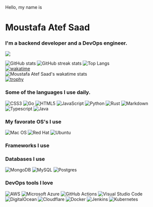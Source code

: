 <p>Hello, my name is</p>

# Moustafa Atef Saad
### I'm a backend developer and a DevOps engineer.

![](https://komarev.com/ghpvc/?username=MoustafaAtef74)

![GitHub stats](https://github-readme-stats.vercel.app/api?username=MoustafaAtef74&count_private=true&theme=radical)
![GitHub streak stats](https://github-readme-streak-stats.herokuapp.com/?user=MoustafaAtef74&theme=radical)
![Top Langs](https://github-readme-stats.vercel.app/api/top-langs/?username=MoustafaAtef74&layout=compact&count_private=true&langs_count=10&count_private=true&show_icons=true&theme=radical)
<br>
[![wakatime](https://wakatime.com/badge/user/d35128ad-2c73-486b-ac51-2d99ca9ee235.svg)](https://wakatime.com/@d35128ad-2c73-486b-ac51-2d99ca9ee235)
<br>
![Moustafa Atef Saad's wakatime stats](https://github-readme-stats.vercel.app/api/wakatime?username=joeriabbo&theme=radical)
<br>
[![trophy](https://github-profile-trophy.vercel.app/?username=MoustafaAtef74&theme=dracula)](https://github.com/ryo-ma/github-profile-trophy)


### Some of the languages I use daily.
![CSS3](https://img.shields.io/badge/css3-%231572B6.svg?style=for-the-badge&logo=css3&logoColor=white)
![Go](https://img.shields.io/badge/go-%2300ADD8.svg?style=for-the-badge&logo=go&logoColor=white)
![HTML5](https://img.shields.io/badge/html5-%23E34F26.svg?style=for-the-badge&logo=html5&logoColor=white)
![JavaScript](https://img.shields.io/badge/javascript-%23323330.svg?style=for-the-badge&logo=javascript&logoColor=%23F7DF1E)
![Python](https://img.shields.io/badge/python-3670A0?style=for-the-badge&logo=python&logoColor=ffdd54)
![Rust](https://img.shields.io/badge/rust-%23000000.svg?style=for-the-badge&logo=rust&logoColor=white)
![Markdown](https://img.shields.io/badge/markdown-%23000000.svg?style=for-the-badge&logo=markdown&logoColor=white)
![Typescript](https://img.shields.io/badge/TypeScript-007ACC?style=for-the-badge&logo=typescript&logoColor=white)
![Java](https://img.shields.io/badge/Java-ED8B00?style=for-the-badge&logo=java&logoColor=white)

### My favorate OS's I use
![Mac OS](https://img.shields.io/badge/mac%20os-000000?style=for-the-badge&logo=macos&logoColor=F0F0F0)
![Red Hat](https://img.shields.io/badge/Red%20Hat-EE0000?style=for-the-badge&logo=redhat&logoColor=white)
![Ubuntu](https://img.shields.io/badge/Ubuntu-E95420?style=for-the-badge&logo=ubuntu&logoColor=white)

### Frameworks I use 

### Databases I use
![MongoDB](https://img.shields.io/badge/mongoDB-003545?style=for-the-badge&logo=mongoDB&logoColor=white)
![MySQL](https://img.shields.io/badge/mysql-%2300f.svg?style=for-the-badge&logo=mysql&logoColor=white)
![Postgres](https://img.shields.io/badge/postgresql-%2300f.svg?style=for-the-badge&logo=postgresql&logoColor=white)

### DevOps tools I love
![AWS](https://img.shields.io/badge/AWS-%23FF9900.svg?style=for-the-badge&logo=amazon-aws&logoColor=white)
![Microsoft Azure](https://img.shields.io/badge/azure-blue.svg?style=for-the-badge&logo=microsoft-azure&logoColor=white)
![GitHub Actions](https://img.shields.io/badge/github%20actions-%232671E5.svg?style=for-the-badge&logo=githubactions&logoColor=white)
![Visual Studio Code](https://img.shields.io/badge/Visual%20Studio%20Code-0078d7.svg?style=for-the-badge&logo=visual-studio-code&logoColor=white)
![DigitalOcean](https://img.shields.io/badge/DigitalOcean-%230167ff.svg?style=for-the-badge&logo=digitalOcean&logoColor=white)
![Cloudflare](https://img.shields.io/badge/Cloudflare-F38020?style=for-the-badge&logo=Cloudflare&logoColor=white)
![Docker](https://img.shields.io/badge/docker-%230db7ed.svg?style=for-the-badge&logo=docker&logoColor=white)
![Jenkins](https://img.shields.io/badge/jenkins-%232C5263.svg?style=for-the-badge&logo=jenkins&logoColor=white)
![Kubernetes](https://img.shields.io/badge/kubernetes-%23326ce5.svg?style=for-the-badge&logo=kubernetes&logoColor=white)
